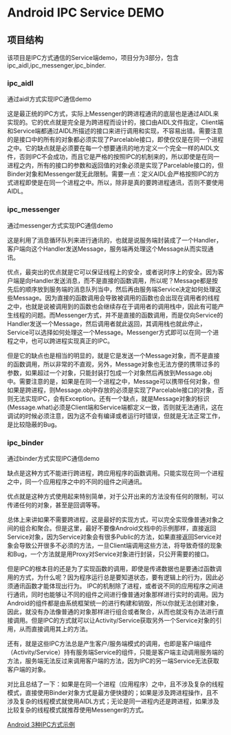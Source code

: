 # Android IPC Service DEMO
## 项目结构
该项目是IPC方式通信的Service端demo，项目分为3部分，包含ipc_aidl,ipc_messenger,ipc_binder.
### ipc_aidl
通过aidl方式实现IPC通信demo

这是最正统的IPC方式，实际上Messenger的跨进程通讯的底层也是通过AIDL来实现的。它的优点就是完全是为跨进程而设计的，接口由AIDL文件指定，Client端和Service端都通过AIDL所描述的接口来进行调用和实现，不容易出错。需要注意的是接口中的所有的对象都必须实现了Parcelable接口，即使仅仅是在同一个进程之中。它的缺点就是必须要在每一个想要通讯的地方定义一个完全一样的AIDL文件，否则IPC不会成功，而且它是严格的按照IPC的机制来的，所以即使是在同一进程之内，所有的接口的参数和返回值的对象必须是实现了Parcelable接口的，但Binder对象和Messenger就无此限制。需要一点：定义AIDL会严格按照IPC的方式进程即使是在同一个进程之中。所以，除非是真的要跨进程通讯，否则不要使用AIDL。
### ipc_messenger
通过messenger方式实现IPC通信demo

这是利用了消息循环队列来进行通讯的，也就是说服务端封装成了一个Handler，客户端向这个Handler发送Message，服务端再处理这个Message从而实现通讯。

优点，最突出的优点就是它可以保证线程上的安全，或者说时序上的安全。因为客户端是向Handler发送消息，而不是直接的函数调用，所以呢？Message都是按先后的顺序放到服务端的消息队列当中，然后再由服务端Service决定如何处理这些Message。因为直接的函数调用会导致被调用的函数也会出现在调用者的线程之中，也就是说被调用到的函数也会继续存在于调用者的调用栈中，因此有可能产生线程的问题。而Messenger方式，并不是直接的函数调用，而是仅向Service的Handler发送一个Message，然后调用者就此返回，其调用栈也就此停止，Service可以选择如何处理这一个Message。Messenger方式即可以在同一个进程之中，也可以跨进程实现真正的IPC。

但是它的缺点也是相当的明显的，就是它是发送一个Message对象，而不是直接的函数调用，所以非常的不直观，另外，Message对象也无法方便的携带过多的参数，如果超过一个对象，只能封装打包成一个对象然后再放到Message.obj中。需要注意的是，如果是在同一个进程之中，Message可以携带任何对象，但如果是跨进程，则Message.obj中存放的必须是实现了Parcelable接口的对象，否则无法实现IPC，会有Exception。还有一个缺点，就是Message对象的标识(Message.what)必须是Client端和Service端都定义一致，否则就无法通讯，这在调试的时候必须注意，因为这不会有编译或者运行时错误，但就是无法正常工作，是比较隐蔽的Bug。
### ipc_binder
通过binder方式实现IPC通信demo

缺点是这种方式不能进行跨进程，跨应用程序的函数调用。只能实现在同一个进程之中，同一个应用程序之中的不同的组件之间通讯。

优点就是这种方式使用起来特别简单，对于公开出来的方法没有任何的限制，可以传递任何的对象，甚至是回调等等。

总体上来讲如果不需要跨进程，这是最好的实现方式，可以完全实现像普通对象之间的组合和聚合。但是这里，最好不要像Android文档中的示例那样，直接返回Service对象，因为Service对象会有很多Public的方法，如果直接返回Service对象会导致公开很多不必须的方法，一旦Client端调用这些方法，将导致奇怪的现象和Bug，一个方法就是用Proxy对Service对象进行封装，只公开需要的接口。

但是IPC的根本目的还是为了实现函数的调用，即使是传递数据也是要通过函数调用的方式，为什么呢？因为程序运行总是要知道状态，要有逻辑上的行为，因此必须通讯函数才能体现出行为。
IPC的机制除了进程，或者说不同的应用程序之间进行通讯，同时也能够让不同的组件之间进行像普通对象那样进行实时的调用。因为Android的组件都是由系统框架统一的进行构建和销毁，所以你就无法创建对象，因此，就没有办法像普通的对象那样进行组合或者聚合，从而也就没有办法进行直接调用。但是IPC的方式就可以让Activity/Service获取另外一个Service对象的引用，从而直接调用其上的方法。

还有，就是这些IPC方法总是产生客户/服务端模式的调用，也即是客户端组件（Activity/Service）持有服务端Service的组件，只能是客户端主动调用服务端的方法，服务端无法反过来调用客户端的方法，因为IPC的另一端Service无法获取客户端的对象。

对比且总结了一下：如果是在同一个进程（应用程序）之中，且不涉及复杂的线程模式，直接使用Binder对象方式是最方便快捷的；如果是涉及跨进程操作，且不涉及复杂的线程模式就使用AIDL方式；无论是同一进程内还是跨进程，如果涉及比较复杂的线程模式就推荐使用Messenger的方式。

[Android 3种IPC方式示例](http://blog.csdn.net/hitlion2008/article/details/9773251/)
